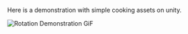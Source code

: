Here is a demonstration with simple cooking assets on unity.

![Rotation Demonstration GiF](https://github.com/user-attachments/assets/66be235d-6933-4a2a-b55c-f1694db56faf)
